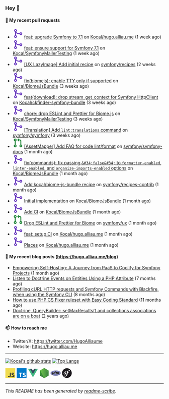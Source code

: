 ### Hey 👋

#### 👷 My recent pull requests

- ![](./assets/pr-merged.svg) [feat: upgrade Symfony to 7.1](https://github.com/Kocal/hugo.alliau.me/pull/35) on [Kocal/hugo.alliau.me](https://github.com/Kocal/hugo.alliau.me) (1 week ago)
- ![](./assets/pr-merged.svg) [feat: ensure support for Symfony 7.1](https://github.com/Kocal/SymfonyMailerTesting/pull/39) on [Kocal/SymfonyMailerTesting](https://github.com/Kocal/SymfonyMailerTesting) (1 week ago)
- ![](./assets/pr-merged.svg) [[UX LazyImage] Add initial recipe](https://github.com/symfony/recipes/pull/1319) on [symfony/recipes](https://github.com/symfony/recipes) (2 weeks ago)
- ![](./assets/pr-merged.svg) [fix(biomejs): enable TTY only if supported](https://github.com/Kocal/BiomeJsBundle/pull/4) on [Kocal/BiomeJsBundle](https://github.com/Kocal/BiomeJsBundle) (3 weeks ago)
- ![](./assets/pr-merged.svg) [feat(download): drop stream_get_context for Symfony HttpClient](https://github.com/Kocal/ckfinder-symfony-bundle/pull/31) on [Kocal/ckfinder-symfony-bundle](https://github.com/Kocal/ckfinder-symfony-bundle) (3 weeks ago)
- ![](./assets/pr-merged.svg) [chore: drop ESLint and Prettier for Biome.js](https://github.com/Kocal/SymfonyMailerTesting/pull/38) on [Kocal/SymfonyMailerTesting](https://github.com/Kocal/SymfonyMailerTesting) (3 weeks ago)
- ![](./assets/pr-merged.svg) [[Translation] Add `lint:translations` command](https://github.com/symfony/symfony/pull/57101) on [symfony/symfony](https://github.com/symfony/symfony) (3 weeks ago)
- ![](./assets/pr-open.svg) [[AssetMapper] Add FAQ for code lint/format](https://github.com/symfony/symfony-docs/pull/19893) on [symfony/symfony-docs](https://github.com/symfony/symfony-docs) (1 month ago)
- ![](./assets/pr-merged.svg) [fix(commands): fix passing `&#34;false&#34;` to `formatter-enabled`, `linter-enabled`, and `organize-imports-enabled` options](https://github.com/Kocal/BiomeJsBundle/pull/3) on [Kocal/BiomeJsBundle](https://github.com/Kocal/BiomeJsBundle) (1 month ago)
- ![](./assets/pr-merged.svg) [Add kocal/biome-js-bundle recipe](https://github.com/symfony/recipes-contrib/pull/1617) on [symfony/recipes-contrib](https://github.com/symfony/recipes-contrib) (1 month ago)
- ![](./assets/pr-merged.svg) [Initial implementation](https://github.com/Kocal/BiomeJsBundle/pull/2) on [Kocal/BiomeJsBundle](https://github.com/Kocal/BiomeJsBundle) (1 month ago)
- ![](./assets/pr-merged.svg) [Add CI](https://github.com/Kocal/BiomeJsBundle/pull/1) on [Kocal/BiomeJsBundle](https://github.com/Kocal/BiomeJsBundle) (1 month ago)
- ![](./assets/pr-open.svg) [Drop ESLint and Prettier for Biome](https://github.com/symfony/ux/pull/1848) on [symfony/ux](https://github.com/symfony/ux) (1 month ago)
- ![](./assets/pr-merged.svg) [feat: setup CI](https://github.com/Kocal/hugo.alliau.me/pull/34) on [Kocal/hugo.alliau.me](https://github.com/Kocal/hugo.alliau.me) (1 month ago)
- ![](./assets/pr-merged.svg) [Places](https://github.com/Kocal/hugo.alliau.me/pull/30) on [Kocal/hugo.alliau.me](https://github.com/Kocal/hugo.alliau.me) (1 month ago)

#### 📜 My recent blog posts (https://hugo.alliau.me/blog)

- [Empowering Self-Hosting: A Journey from PaaS to Coolify for Symfony Projects](https://hugo.alliau.me/blog/posts/empowering-self-hosting-a-journey-from-paas-to-coolify-for-symfony-projects) (1 month ago)
- [Listen to Doctrine Events on Entities Using a PHP Attribute](https://hugo.alliau.me/blog/posts/2023-11-12-listen-to-doctrine-events-on-entities-using-a-php-attribute) (7 months ago)
- [Profiling cURL HTTP requests and Symfony Commands with Blackfire, when using the Symfony CLI](https://hugo.alliau.me/blog/posts/2023-10-21-profiling-curl-http-requests-and-symfony-commands-with-blackfire-when-using-the-symfony-cli) (8 months ago)
- [How to use PHP CS Fixer ruleset with Easy Coding Standard](https://hugo.alliau.me/blog/posts/2023-07-19-how-to-use-php-cs-fixer-ruleset-with-easy-coding-standard) (11 months ago)
- [Doctrine, QueryBuilder::setMaxResults() and collections associations are on a boat](https://hugo.alliau.me/blog/posts/2022-01-07-doctrine-querybuilder-setmaxresults-and-collections-associations-are-on-a-boat) (2 years ago)

#### 📫 How to reach me

- Twitter/X: https://twitter.com/HugoAlliaume
- Website: https://hugo.alliau.me

---

[![Kocal's github stats](https://github-readme-stats.vercel.app/api?username=Kocal&count_private=true&hide=stars)](https://github.com/anuraghazra/github-readme-stats)
[![Top Langs](https://github-readme-stats.vercel.app/api/top-langs/?username=Kocal&layout=compact)](https://github.com/anuraghazra/github-readme-stats)

<img src="https://raw.githubusercontent.com/devicons/devicon/master/icons/javascript/javascript-original.svg" alt="javascript" title="javascript" width="32" height="32"/> <img src="https://raw.githubusercontent.com/devicons/devicon/master/icons/typescript/typescript-original.svg" alt="typescript" title="typescript" width="32" height="32"/> <img src="https://raw.githubusercontent.com/devicons/devicon/master/icons/vuejs/vuejs-original.svg" alt="vuejs" title="vuejs" width="32" height="32"/> <img src="https://raw.githubusercontent.com/devicons/devicon/master/icons/nodejs/nodejs-original.svg" alt="nodejs" title="nodejs" width="32" height="32"/> <img src="https://raw.githubusercontent.com/devicons/devicon/master/icons/php/php-original.svg" alt="php" title="php" width="32" height="32"/> <img src="https://raw.githubusercontent.com/devicons/devicon/master/icons/symfony/symfony-original.svg" alt="symfony" title="symfony" width="32" height="32"/> 

---

_This README has been generated by [readme-scribe](https://github.com/muesli/readme-scribe/)_.

